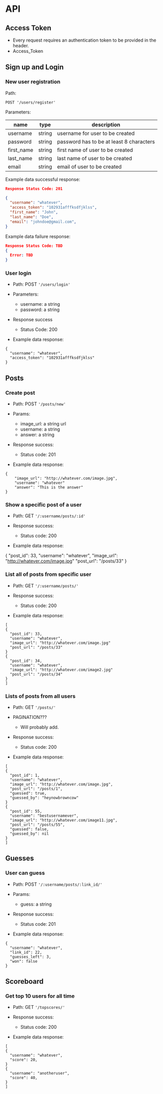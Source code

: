 # API

## Access Token
* Every request requires an authentication token to be provided in the header.
* Access_Token

## Sign up and Login

### New user registration

Path:

`POST '/users/register'`

Parameters:

| name       | type   | description                              |
|------------|--------|------------------------------------------|
| username   | string | username for user to be created          |
| password   | string | password has to be at least 8 characters |
| first_name | string | first name of user to be created         |
| last_name  | string | last name of user to be created          |
| email      | string | email of user to be created              |


Example data successful response:

```json
Response Status Code: 201

{
  "username": "whatever",
  "access_token": "102931afffksdfjklss",
  "first_name": "John",
  "last_name": "Doe",
  "email": "johndoe@gmail.com",
}
```

Example data failure response:

```json
Response Status Code: TBD
{
  Error: TBD
}
```

### User login

* Path: POST `'/users/login'`

* Parameters:
  * username: a string
  * password: a string


* Response success
  * Status Code: 200

* Example data response:

```
{
  "username": "whatever",
  "access_token": "102931afffksdfjklss"
}
```

## Posts

### Create post

* Path: POST `'/posts/new'`

* Params:
  * image_url: a string url
  * username: a string
  * answer: a string

* Response success:
  * Status code: 201

* Example data response:

```
{
	"image_url": "http://whatever.com/image.jpg",
	"username": "whatever"
	"answer": "This is the answer"
}
```

### Show a specific post of a user

* Path: GET `'/:username/posts/:id'`

* Response success:
  * Status code: 200

* Example data response:

{
  "post_id": 33,
  "username": "whatever",
  "image_url": "http://whatever.com/image.jpg"
  "post_url": "/posts/33"
}

### List all of posts from specific user

* Path: GET `'/:username/posts/'`

* Response success:
  * Status code: 200

* Example data response:

```
[
{
  "post_id": 33,
  "username": "whatever",
  "image_url": "http://whatever.com/image.jpg"
  "post_url": "/posts/33"
}
{
  "post_id": 34,
  "username": "whatever",
  "image_url": "http://whatever.com/image2.jpg"
  "post_url": "/posts/34"
}
]
```

### Lists of posts from all users

* Path: GET `'/posts/'`

* PAGINATION???
  * Will probably add.

* Response success:
  * Status code: 200

* Example data response:

```
[
{
  "post_id": 1,
  "username": "whatever",
  "image_url": "http://whatever.com/image.jpg",
  "post_url": "/posts/1",
  "guessed": true,
  "guessed_by": "heynowbrowncow"
}
{
  "post_id": 55,
  "username": "bestusernamever",
  "image_url": "http://whatever.com/image11.jpg",
  "post_url": "/posts/55",
  "guessed": false,
  "guessed_by": nil
}
]
```

## Guesses

### User can guess

* Path: POST `'/:username/posts/:link_id/'`

* Params:
  * guess: a string

* Response success:
  * Status code: 201

* Example data response:

```
{
  "username": "whatever",
  "link_id": 22,
  "guesses_left": 3,
  "won": false
}
```

## Scoreboard

### Get top 10 users for all time

* Path: GET `'/topscores/'`

* Response success:
  * Status code: 200


* Example data response:

```
[
{
  "username": "whatever",
  "score": 20,
}
{
  "username": "anotheruser",
  "score": 40,
}
]
```